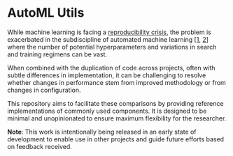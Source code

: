 # AutoML Utils
While machine learning is facing a [reproducibility crisis](https://youtube.videoken.com/embed/jH0AgVcwIBc), the problem
is exacerbated in the subdiscipline of automated machine learning [[1](https://arxiv.org/abs/1902.07638), 
[2](https://arxiv.org/abs/1912.12522)] where the number of potential hyperparameters and variations in search and 
training regimens can be vast.

When combined with the duplication of code across projects, often with subtle differences in implementation, it can be
challenging to resolve whether changes in performance stem from improved methodology or from changes in configuration.

This repository aims to facilitate these comparisons by providing reference implementations of commonly used components.
It is designed to be minimal and unopinionated to ensure maximum flexibility for the researcher.

**Note**: This work is intentionally being released in an early state of development to enable use in other projects and
guide future efforts based on feedback received. 
